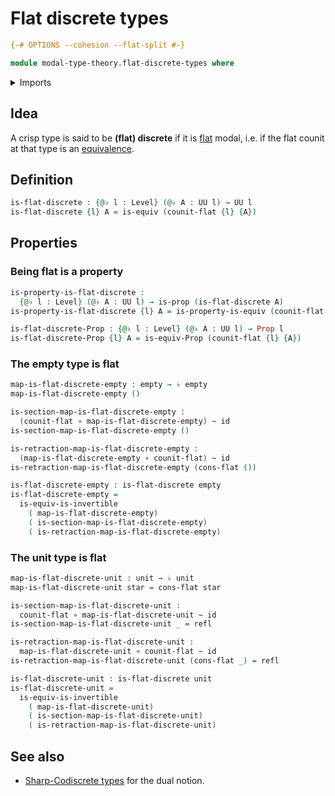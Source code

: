 # Flat discrete types

```agda
{-# OPTIONS --cohesion --flat-split #-}

module modal-type-theory.flat-discrete-types where
```

<details><summary>Imports</summary>

```agda
open import foundation.dependent-pair-types
open import foundation.empty-types
open import foundation.equivalences
open import foundation.function-types
open import foundation.homotopies
open import foundation.identity-types
open import foundation.propositions
open import foundation.unit-type
open import foundation.universe-levels

open import modal-type-theory.flat-modality
```

</details>

## Idea

A crisp type is said to be **(flat) discrete** if it is
[flat](modal-type-theory.flat-modality.md) modal, i.e. if the flat counit at
that type is an [equivalence](foundation-core.equivalences.md).

## Definition

```agda
is-flat-discrete : {@♭ l : Level} (@♭ A : UU l) → UU l
is-flat-discrete {l} A = is-equiv (counit-flat {l} {A})
```

## Properties

### Being flat is a property

```agda
is-property-is-flat-discrete :
  {@♭ l : Level} (@♭ A : UU l) → is-prop (is-flat-discrete A)
is-property-is-flat-discrete {l} A = is-property-is-equiv (counit-flat {l} {A})

is-flat-discrete-Prop : {@♭ l : Level} (@♭ A : UU l) → Prop l
is-flat-discrete-Prop {l} A = is-equiv-Prop (counit-flat {l} {A})
```

### The empty type is flat

```agda
map-is-flat-discrete-empty : empty → ♭ empty
map-is-flat-discrete-empty ()

is-section-map-is-flat-discrete-empty :
  (counit-flat ∘ map-is-flat-discrete-empty) ~ id
is-section-map-is-flat-discrete-empty ()

is-retraction-map-is-flat-discrete-empty :
  (map-is-flat-discrete-empty ∘ counit-flat) ~ id
is-retraction-map-is-flat-discrete-empty (cons-flat ())

is-flat-discrete-empty : is-flat-discrete empty
is-flat-discrete-empty =
  is-equiv-is-invertible
    ( map-is-flat-discrete-empty)
    ( is-section-map-is-flat-discrete-empty)
    ( is-retraction-map-is-flat-discrete-empty)
```

### The unit type is flat

```agda
map-is-flat-discrete-unit : unit → ♭ unit
map-is-flat-discrete-unit star = cons-flat star

is-section-map-is-flat-discrete-unit :
  counit-flat ∘ map-is-flat-discrete-unit ~ id
is-section-map-is-flat-discrete-unit _ = refl

is-retraction-map-is-flat-discrete-unit :
  map-is-flat-discrete-unit ∘ counit-flat ~ id
is-retraction-map-is-flat-discrete-unit (cons-flat _) = refl

is-flat-discrete-unit : is-flat-discrete unit
is-flat-discrete-unit =
  is-equiv-is-invertible
    ( map-is-flat-discrete-unit)
    ( is-section-map-is-flat-discrete-unit)
    ( is-retraction-map-is-flat-discrete-unit)
```

## See also

- [Sharp-Codiscrete types](modal-type-theory.codiscrete-types.md) for the dual
  notion.
